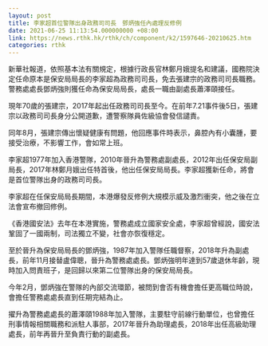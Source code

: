 ```yaml
---
layout: post
title: 李家超首位警隊出身政務司司長　鄧炳強任內處理反修例
date: 2021-06-25 11:13:54.000000000 +08:00
link: https://news.rthk.hk/rthk/ch/component/k2/1597646-20210625.htm
categories: rthk
---
```


新華社報道，依照基本法有關規定，根據行政長官林鄭月娥提名和建議，國務院決定任命原本是保安局局長的李家超為政務司司長，免去張建宗的政務司司長職務。警務處處長鄧炳強則獲任命為保安局局長，處長一職由副處長蕭澤頤接任。

現年70歲的張建宗，2017年起出任政務司司長至今。在前年7.21事件後5日，張建宗以政務司司長身分公開道歉，遭警察隊員佐級協會發信譴責。

同年8月，張建宗傳出懷疑健康有問題，他回應事件時表示，鼻腔內有小囊腫，要接受治療，不影響工作，會如常上班。 

李家超1977年加入香港警隊，2010年晉升為警務處副處長，2012年出任保安局副局長，2017年林鄭月娥出任特首後，他出任保安局局長。李家超獲新任命，將會是首位警隊出身的政務司司長。 

李家超在任保安局局長期間，本港爆發反修例大規模示威及激烈衝突，他之後在立法會宣布撤回修例。

《香港國安法》去年在本港實施，警務處成立國家安全處，李家超曾經說，國安法鞏固了一國兩制，司法獨立不變，社會亦恢復穩定。

至於晉升為保安局局長的鄧炳強，1987年加入警隊任職督察，2018年升為副處長，前年11月接替盧偉聰，晉升為警務處處長。鄧炳強明年達到57歲退休年齡，現時加入問責班子，是回歸以來第二位警隊出身的保安局局長。

今年2月，鄧炳強在警隊的內部交流環節，被問到會否有機會擔任更高職位時說，會擔任警務處處長直到任期完結為止。

擢升為警務處處長的蕭澤頤1988年加入警隊，主要駐守前線行動單位，也曾擔任刑事情報相關職務和派駐人事部，2017年晉升為助理處長，2018年出任高級助理處長，前年再晉升至負責行動的副處長。

